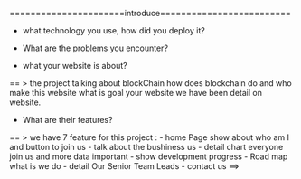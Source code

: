 ======================introduce========================= 
 
- what technology you use, how did you deploy it?
- What are the problems you encounter?

 - what your website is about?

 == >      the project talking about blockChain how does blockchain do and who make this website what is goal your website we have been detail on website.

- What are their features? 

 == >     we have 7 feature for this project :
     - home Page show about who am I and button to join us
     - talk about the bushiness us
     - detail chart everyone join us and more data important
     - show development progress
     - Road map what is we do 
     - detail Our Senior Team Leads
     - contact us
 ==>               



